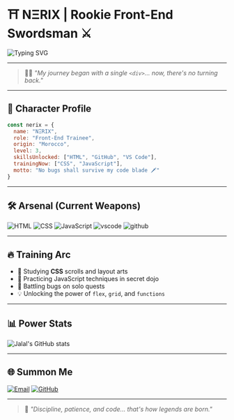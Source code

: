 # ⛩️ NΞRIX | Rookie Front-End Swordsman ⚔️

![Typing SVG](https://readme-typing-svg.herokuapp.com?font=Fira+Code&duration=3000&color=F779FF&center=true&vCenter=true&lines=Training+day+and+night...;Unleashing+the+power+of+CSS.;Coding+like+a+shonen+hero...)

---

> 🧙‍♂️ *"My journey began with a single `<div>`... now, there's no turning back."*

---

## 🌌 Character Profile

```js
const nerix = {
  name: "NΞRIX",
  role: "Front-End Trainee",
  origin: "Morocco",
  level: 3,
  skillsUnlocked: ["HTML", "GitHub", "VS Code"],
  trainingNow: ["CSS", "JavaScript"],
  motto: "No bugs shall survive my code blade 🗡️"
}
```

---

## 🛠️ Arsenal (Current Weapons)

![HTML](https://skillicons.dev/icons?i=html)
![CSS](https://skillicons.dev/icons?i=css)
![JavaScript](https://skillicons.dev/icons?i=js)
![vscode](https://skillicons.dev/icons?i=vscode)
![github](https://skillicons.dev/icons?i=github)

---

## 🔥 Training Arc

- 📖 Studying **CSS** scrolls and layout arts
- 🧪 Practicing JavaScript techniques in secret dojo
- 👾 Battling bugs on solo quests
- 💡 Unlocking the power of `flex`, `grid`, and `functions`

---

## 📊 Power Stats

![Jalal's GitHub stats](https://github-readme-stats.vercel.app/api?username=jalalsaa&theme=tokyonight&show_icons=true)

---

## 🌐 Summon Me

[![Email](https://img.shields.io/badge/-Send%20Scroll-EA4335?style=for-the-badge&logo=gmail&logoColor=white)](mailto:jalalsaa724@gmail.com)
[![GitHub](https://img.shields.io/badge/-GitHub-000000?style=for-the-badge&logo=github&logoColor=white)](https://github.com/jalalsaa)

---

> 🧩 *"Discipline, patience, and code... that's how legends are born."*